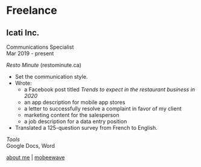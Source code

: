 # Freelance

## Icati Inc.
Communications Specialist        
Mar 2019 - present  

*Resto Minute* (restominute.ca)
* Set the communication style.
* Wrote: 
    * a Facebook post titled _Trends to expect in the restaurant business in 2020_
    * an app description for mobile app stores
    * a letter to successfully resolve a complaint in favor of my client
    * marketing content for the salesperson
    * a job description for a data entry position
* Translated a 125-question survey from French to English.

*Tools*  
Google Docs, Word

[about me](../index.md) | [mobeewave](mobeewave.md)
